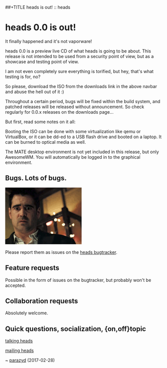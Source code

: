 ##+TITLE heads is out! :: heads

heads 0.0 is out!
=================

It finally happened and it's not vaporware!

heads 0.0 is a preview live CD of what heads is going to be about. This
release is not intended to be used from a security point of view, but
as a showcase and testing point of view.

I am not even completely sure everything is torified, but hey, that's
what testing is for, no?

So please, download the ISO from the downloads link in the above navbar
and abuse the hell out of it :)

Throughout a certain period, bugs will be fixed within the build
system, and patched releases will be released without announcement. So
check regularly for 0.0.x releases on the downloads page...

But first, read some notes on it all:

Booting the ISO can be done with some virtualization like qemu or
VirtualBox, or it can be dd-ed to a USB flash drive and booted on a
laptop. It can be burned to optical media as well.

The MATE desktop environment is not yet included in this release, but
only AwesomeWM. You will automatically be logged in to the graphical
environment.

## Bugs. Lots of bugs.

![wut](wut.gif)

Please report them as issues on the [heads bugtracker](https://git.devuan.org/heads/bugtracker).

## Feature requests
Possible in the form of issues on the bugtracker, but probably won't
be accepted.

## Collaboration requests

Absolutely welcome.

## Quick questions, socialization, {on,off}topic

[talking heads](/irc.html)

[mailing heads](https://mailinglists.dyne.org/cgi-bin/mailman/listinfo/heads)

~ [parazyd](mailto:parazyd@dyne.org) (2017-02-28)
